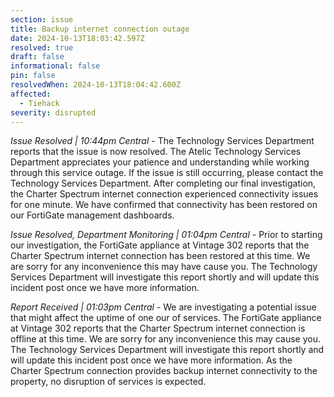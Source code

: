 ```yaml
---
section: issue
title: Backup internet connection outage
date: 2024-10-13T18:03:42.597Z
resolved: true
draft: false
informational: false
pin: false
resolvedWhen: 2024-10-13T18:04:42.600Z
affected:
  - Tiehack
severity: disrupted
---
```

*Issue Resolved | 10:44pm Central* - The Technology Services Department reports that the issue is now resolved. The Atelic Technology Services Department appreciates your patience and understanding while working through this service outage. If the issue is still occurring, please contact the Technology Services Department. After completing our final investigation, the Charter Spectrum internet connection experienced connectivity issues for one minute. We have confirmed that connectivity has been restored on our FortiGate management dashboards.

*Issue Resolved, Department Monitoring | 01:04pm Central* - Prior to starting our investigation, the FortiGate appliance at Vintage 302 reports that the Charter Spectrum internet connection has been restored at this time. We are sorry for any inconvenience this may have cause you. The Technology Services Department will investigate this report shortly and will update this incident post once we have more information.

*Report Received | 01:03pm Central* - We are investigating a potential issue that might affect the uptime of one our of services. The FortiGate appliance at Vintage 302 reports that the Charter Spectrum internet connection is offline at this time. We are sorry for any inconvenience this may cause you. The Technology Services Department will investigate this report shortly and will update this incident post once we have more information. As the Charter Spectrum connection provides backup internet connectivity to the property, no disruption of services is expected.